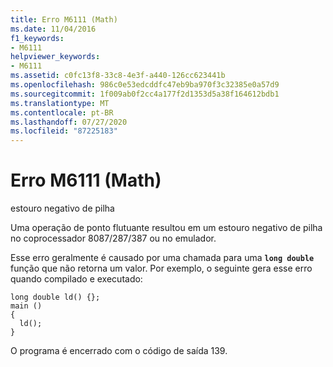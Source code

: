 ```yaml
---
title: Erro M6111 (Math)
ms.date: 11/04/2016
f1_keywords:
- M6111
helpviewer_keywords:
- M6111
ms.assetid: c0fc13f8-33c8-4e3f-a440-126cc623441b
ms.openlocfilehash: 986c0e53edcddfc47eb9ba970f3c32385e0a57d9
ms.sourcegitcommit: 1f009ab0f2cc4a177f2d1353d5a38f164612bdb1
ms.translationtype: MT
ms.contentlocale: pt-BR
ms.lasthandoff: 07/27/2020
ms.locfileid: "87225183"
---
```

# <a name="math-error-m6111"></a>Erro M6111 (Math)

estouro negativo de pilha

Uma operação de ponto flutuante resultou em um estouro negativo de pilha no coprocessador 8087/287/387 ou no emulador.

Esse erro geralmente é causado por uma chamada para uma **`long double`** função que não retorna um valor. Por exemplo, o seguinte gera esse erro quando compilado e executado:

```
long double ld() {};
main ()
{
  ld();
}
```

O programa é encerrado com o código de saída 139.
